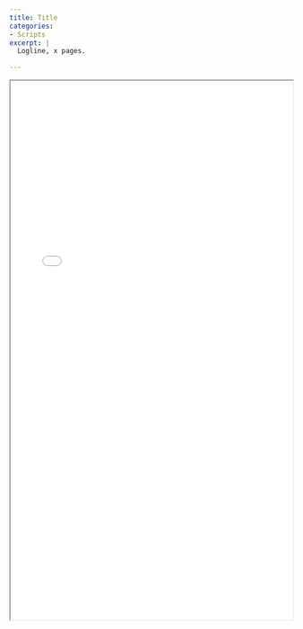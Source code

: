 ```yaml
---
title: Title
categories:
- Scripts
excerpt: |
  Logline, x pages.

---
```


<iframe src="/assets/pdfs/Title.pdf" width="100%" height="960px"></iframe>
